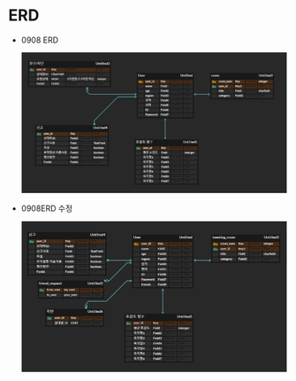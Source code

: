 # ERD

* 0908 ERD

  ![image-20200908170336420](ERD.assets/image-20200908170336420.png)

* 0908ERD 수정

  ![image-20200908170852636](ERD.assets/image-20200908170852636.png)

